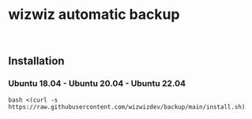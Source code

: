 # wizwiz automatic backup

<br>


## Installation

### Ubuntu 18.04 - Ubuntu 20.04 - Ubuntu 22.04
```
bash <(curl -s https://raw.githubusercontent.com/wizwizdev/backup/main/install.sh)
```
